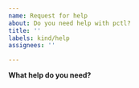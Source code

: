 ```yaml
---
name: Request for help
about: Do you need help with pctl?
title: ''
labels: kind/help
assignees: ''

---
```


<!--
In order to help us process this issue faster, please provide as much detail as possible.

Before creating a new request for help, please search existing issue to see if you find a similar one.
If there is a similar feature request please up-vote it and/or add your comments to it instead
-->

**What help do you need?**
<!--
Explain what you are trying to accomplish, what you have tried, and the behaviour you are seeing.

When providing any output or code/config samples, please use code blocks.

Please include your config, removing any sensitive information, or exact the commands you're using.

When providing verbose logs, please use either a gist or html detail tags.
-->
